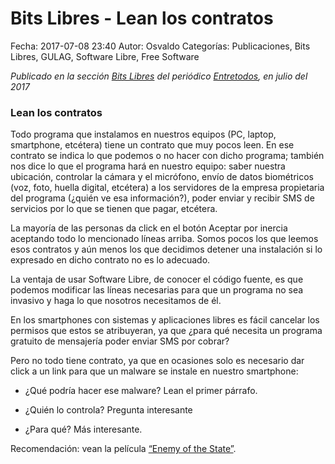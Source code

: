 Bits Libres - Lean los contratos
==================================

Fecha: 2017-07-08 23:40
Autor: Osvaldo
Categorías: Publicaciones, Bits Libres, GULAG, Software Libre, Free Software

_Publicado en la sección [Bits Libres](http://www.gulag.org.mx/revista/2016-05-10-Bits-Libres.html) del periódico [Entretodos](http://periodicoentretodos.com/), en julio del 2017_

<!-- break -->

### Lean los contratos

Todo programa que instalamos en nuestros equipos (PC, laptop, smartphone, etcétera) tiene un contrato que muy pocos leen. En ese contrato se indica lo que podemos o no hacer con dicho programa; también nos dice lo que el programa hará en nuestro equipo: saber nuestra ubicación, controlar la cámara y el micrófono, envío de datos biométricos (voz, foto, huella digital, etcétera) a los servidores de la empresa propietaria del programa (¿quién ve esa información?), poder enviar y recibir SMS de servicios por lo que se tienen que pagar, etcétera.

La mayoría de las personas da click en el botón Aceptar por inercia aceptando todo lo mencionado líneas arriba. Somos pocos los que leemos esos contratos y aún menos los que decidimos detener una instalación si lo expresado en dicho contrato no es lo adecuado.

La ventaja de usar Software Libre, de conocer el código fuente, es que podemos modificar las líneas necesarias para que un programa no sea invasivo y haga lo que nosotros necesitamos de él.

En los smartphones con sistemas y aplicaciones libres es fácil cancelar los permisos que estos se atribuyeran, ya que ¿para qué necesita un programa gratuito de mensajería poder enviar SMS por cobrar?

Pero no todo tiene contrato, ya que en ocasiones solo es necesario dar click a un link para que un malware se instale en nuestro smartphone:

* ¿Qué podría hacer ese malware? Lean el primer párrafo.

* ¿Quién lo controla? Pregunta interesante

* ¿Para qué? Más interesante.

Recomendación: vean la película [“Enemy of the State”](http://www.imdb.com/title/tt0120660/?ref_=fn_al_tt_1).
